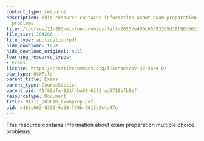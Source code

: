 ```yaml
---
content_type: resource
description: This resource contains information about exam preparation multiple choice
  problems.
file: /courses/11-203-microeconomics-fall-2010/e406c66383369d38f90b6615e2c4a87e_MIT11_203F10_examprep.pdf
file_size: 104266
file_type: application/pdf
hide_download: true
hide_download_original: null
learning_resource_types:
- Exams
license: https://creativecommons.org/licenses/by-nc-sa/4.0/
ocw_type: OCWFile
parent_title: Exams
parent_type: CourseSection
parent_uid: 41f62dfa-031f-ba80-6293-aa5718bfb9ef
resourcetype: Document
title: MIT11_203F10_examprep.pdf
uid: e406c663-8336-9d38-f90b-6615e2c4a87e
---
```

This resource contains information about exam preparation multiple choice problems.